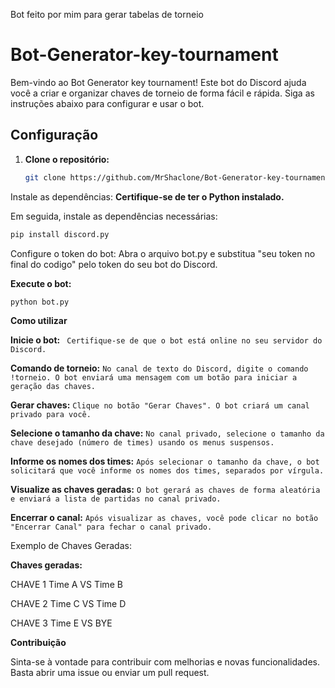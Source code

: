 Bot feito por mim para gerar tabelas de torneio

# Bot-Generator-key-tournament

Bem-vindo ao Bot Generator key tournament! Este bot do Discord ajuda você a criar e organizar chaves de torneio de forma fácil e rápida. Siga as instruções abaixo para configurar e usar o bot.

## Configuração

1. **Clone o repositório:**
   ```sh
   git clone https://github.com/MrShaclone/Bot-Generator-key-tournament.git
Instale as dependências: **Certifique-se de ter o Python instalado.**
 
Em seguida, instale as dependências necessárias:

```sh
pip install discord.py
```
Configure o token do bot: Abra o arquivo bot.py e substitua "seu token no final do codigo" pelo token do seu bot do Discord.

**Execute o bot:**
```sh
python bot.py
```

**Como utilizar**

**Inicie o bot:** ``` Certifique-se de que o bot está online no seu servidor do Discord.```

**Comando de torneio:** ```No canal de texto do Discord, digite o comando !torneio. O bot enviará uma mensagem com um botão para iniciar a geração das chaves.```

**Gerar chaves:** ```Clique no botão "Gerar Chaves". O bot criará um canal privado para você.```

**Selecione o tamanho da chave:** ```No canal privado, selecione o tamanho da chave desejado (número de times) usando os menus suspensos.```

**Informe os nomes dos times:** ```Após selecionar o tamanho da chave, o bot solicitará que você informe os nomes dos times, separados por vírgula.```

**Visualize as chaves geradas:** ```O bot gerará as chaves de forma aleatória e enviará a lista de partidas no canal privado.```

**Encerrar o canal:** ```Após visualizar as chaves, você pode clicar no botão "Encerrar Canal" para fechar o canal privado.```

Exemplo de Chaves Geradas:


**Chaves geradas:**

CHAVE 1
Time A VS Time B

CHAVE 2
Time C VS Time D

CHAVE 3
Time E VS BYE


**Contribuição**

Sinta-se à vontade para contribuir com melhorias e novas funcionalidades. Basta abrir uma issue ou enviar um pull request.